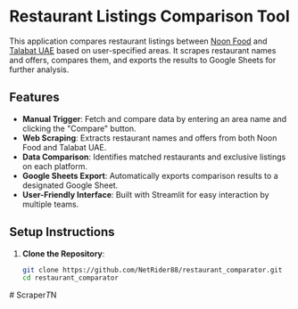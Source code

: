 # Restaurant Listings Comparison Tool

This application compares restaurant listings between [Noon Food](https://food.noon.com/) and [Talabat UAE](https://www.talabat.com/uae) based on user-specified areas. It scrapes restaurant names and offers, compares them, and exports the results to Google Sheets for further analysis.

## Features

- **Manual Trigger**: Fetch and compare data by entering an area name and clicking the "Compare" button.
- **Web Scraping**: Extracts restaurant names and offers from both Noon Food and Talabat UAE.
- **Data Comparison**: Identifies matched restaurants and exclusive listings on each platform.
- **Google Sheets Export**: Automatically exports comparison results to a designated Google Sheet.
- **User-Friendly Interface**: Built with Streamlit for easy interaction by multiple teams.

## Setup Instructions

1. **Clone the Repository**:
   ```bash
   git clone https://github.com/NetRider88/restaurant_comparator.git
   cd restaurant_comparator
#   S c r a p e r _ T _ N  
 